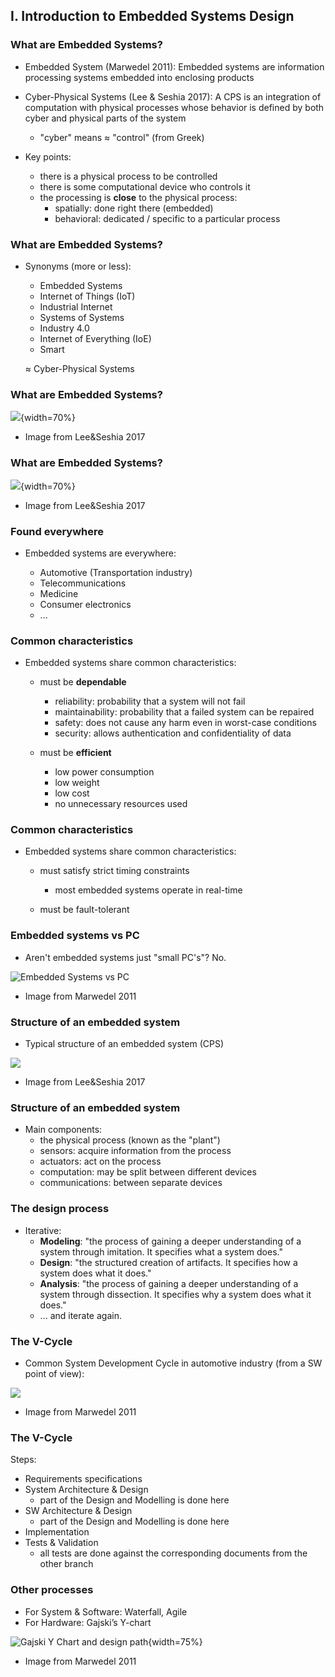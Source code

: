 ## I. Introduction to Embedded Systems Design

### What are Embedded Systems?

- Embedded System (Marwedel 2011): Embedded systems are information processing systems embedded
into enclosing products

- Cyber-Physical Systems (Lee & Seshia 2017): A CPS is an integration of computation with physical processes
whose behavior is defined by both cyber and physical parts of the system
    * "cyber" means $\approx$ "control" (from Greek)

- Key points:
    - there is a physical process to be controlled
    - there is some computational device who controls it
    - the processing is **close** to the physical process:
        - spatially:   done right there (embedded)
        - behavioral:  dedicated / specific to a particular process

### What are Embedded Systems?

- Synonyms (more or less):
  - Embedded Systems
  - Internet of Things (IoT)
  - Industrial Internet
  - Systems of Systems
  - Industry 4.0
  - Internet of Everything (IoE)
  - Smart <Everything>

  $\approx$ Cyber-Physical Systems

### What are Embedded Systems?

![](fig/Intro_Elephant1.png){width=70%}

* Image from Lee&Seshia 2017

### What are Embedded Systems?

![](fig/Intro_Elephant2.png){width=70%}

* Image from Lee&Seshia 2017
  
### Found everywhere

- Embedded systems are everywhere:
   
   - Automotive (Transportation industry)
   - Telecommunications
   - Medicine
   - Consumer electronics
   - ...
   
### Common characteristics

- Embedded systems share common characteristics:
  - must be **dependable**
      - reliability: probability that a system will not fail
      - maintainability: probability that a failed system can be repaired
      - safety: does not cause any harm even in worst-case conditions
      - security: allows authentication and confidentiality of data

  - must be **efficient**
      - low power consumption
      - low weight
      - low cost
      - no unnecessary resources used
  
### Common characteristics 

- Embedded systems share common characteristics:
   - must satisfy strict timing constraints
       - most embedded systems operate in real-time
  
   - must be fault-tolerant  
   
   
### Embedded systems vs PC

* Aren't embedded systems just "small PC's"? No.

![Embedded Systems vs PC](fig/Intro_EmbeddedVsPC_Mw.png)

* Image from Marwedel 2011

### Structure of an embedded system

* Typical structure of an embedded system (CPS)

![](fig/Intro_ExampleStructure_LS.png)

* Image from Lee&Seshia 2017

### Structure of an embedded system

* Main components:
   - the physical process (known as the "plant")
   - sensors: acquire information from the process
   - actuators: act on the process
   - computation: may be split between different devices
   - communications: between separate devices

### The design process

- Iterative:
   - **Modeling**:  "the process of gaining a deeper understanding of a system through imitation. It specifies what a system does."
   - **Design**:    "the structured creation of artifacts. It specifies how a system does what it does."
   - **Analysis**:  "the process of gaining a deeper understanding of a system through dissection. It specifies why a system does what it does."
   - ... and iterate again.
   
### The V-Cycle

* Common System Development Cycle in automotive industry (from a SW point of view):

![](fig/Intro_VCycle_Mw.png)

* Image from Marwedel 2011

### The V-Cycle

Steps:

* Requirements specifications
* System Architecture & Design
   * part of the Design and Modelling is done here
* SW Architecture & Design
   * part of the Design and Modelling is done here
* Implementation
* Tests & Validation
   * all tests are done against the corresponding documents from the other branch

### Other processes

* For System & Software: Waterfall, Agile
* For Hardware: Gajski’s Y-chart

![Gajski Y Chart and design path](fig/Intro_GajskiYChart.png){width=75%}

* Image from Marwedel 2011
